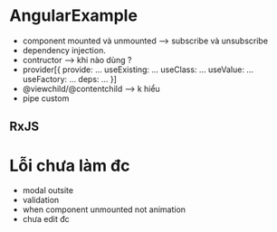 # AngularExample

- component mounted và unmounted --> subscribe và unsubscribe
- dependency injection.
- contructor --> khi nào dùng ?
- provider[{
  provide: ...
  useExisting: ...
  useClass: ...
  useValue: ...
  useFactory: ...
  deps: ...
  }]
- @viewchild/@contentchild --> k hiểu
- pipe custom

## RxJS

# Lỗi chưa làm đc

- modal outsite
- validation
- when component unmounted not animation
- chưa edit đc
